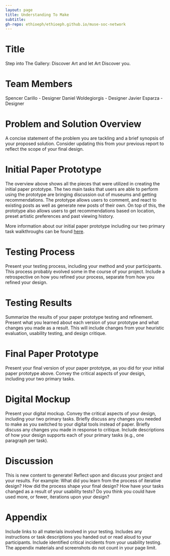 ```yaml
---
layout: page
title: Understanding To Make
subtitle: 
gh-repo: ethioeph/ethioeph.github.io/muse-soc-network
---
```


# Title

Step into The Gallery: Discover Art and let Art Discover you. 

# Team Members

Spencer Carillo - Designer
Daniel Woldegiorgis - Designer
Javier Esparza - Designer

# Problem and Solution Overview

A concise statement of the problem you are tackling and a brief synopsis of your proposed solution. Consider updating this from your previous report to reflect the scope of your final design.

# Initial Paper Prototype


The overview above shows all the pieces that were utilized in creating the initial paper prototype. The two main tasks that users are able to perform using the prototype are bringing discussion out of museums and getting recommendations. The prototype allows users to comment, and react to existing posts as well as generate new posts of their own. On top of this, the prototype also allows users to get recommendations based on location, preset artistic preferences and past viewing history. 

More information about our initial paper prototype including our two primary task walkthroughs can be found [here](https://ethioeph.github.io/muse-soc-network/assignments/paper_prototype/).

# Testing Process 
Present your testing process, including your method and your participants. This process probably evolved some in the course of your project. Include a retrospective on how you refined your process, separate from how you refined your design.

# Testing Results

Summarize the results of your paper prototype testing and refinement. Present what you learned about each version of your prototype and what changes you made as a result. This will include changes from your heuristic evaluation, usability testing, and design critique.

# Final Paper Prototype
Present your final version of your paper prototype, as you did for your initial paper prototype above. Convey the critical aspects of your design, including your two primary tasks.

# Digital Mockup
Present your digital mockup. Convey the critical aspects of your design, including your two primary tasks. Briefly discuss any changes you needed to make as you switched to your digital tools instead of paper. Briefly discuss any changes you made in response to critique. Include descriptions of how your design supports each of your primary tasks (e.g., one paragraph per task).

# Discussion
This is new content to generate! Reflect upon and discuss your project and your results. For example:
What did you learn from the process of iterative design?
How did the process shape your final design?
How have your tasks changed as a result of your usability tests?
Do you think you could have used more, or fewer, iterations upon your design?

# Appendix

Include links to all materials involved in your testing. Includes any instructions or task descriptions you handed out or read aloud to your participants. Include identified critical incidents from your usability testing. The appendix materials and screenshots do not count in your page limit.
